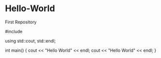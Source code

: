 # Hello-World
First Repository

#include <iostream>

using std::cout, std::endl;

int main() {
  cout << "Hello World" << endl;
  cout << "Hello World" << endl;
}
